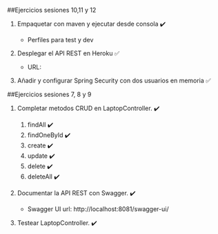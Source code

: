 ##Ejercicios sesiones 10,11 y 12

1. Empaquetar con maven y ejecutar desde consola :heavy_check_mark:
   * Perfiles para test y dev 

2. Desplegar el API REST en Heroku :white_check_mark:  
   * URL:

3. Añadir y configurar Spring Security con dos usuarios en memoria :white_check_mark:



##Ejercicios sesiones 7, 8 y 9


1. Completar metodos CRUD en LaptopController. :heavy_check_mark:
   1. findAll :heavy_check_mark:
   2. findOneById :heavy_check_mark:
   3. create :heavy_check_mark:
   4. update :heavy_check_mark:
   5. delete :heavy_check_mark:
   6. deleteAll :heavy_check_mark:
   

2. Documentar la API REST con Swagger. :heavy_check_mark:
   - Swagger UI url: http://localhost:8081/swagger-ui/


3. Testear LaptopController. :heavy_check_mark: